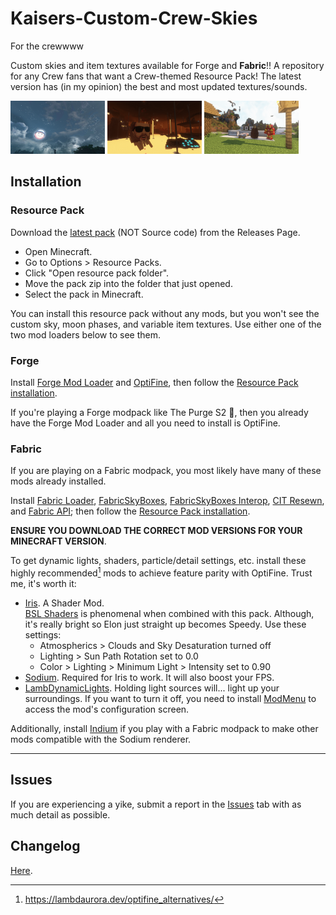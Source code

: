 # Kaisers-Custom-Crew-Skies
For the crewwww

Custom skies and item textures available for Forge and **Fabric**!! A repository for any Crew fans that want a Crew-themed Resource Pack! The latest version has (in my opinion) the best and most updated textures/sounds.

<img src="/.github/img/smiler_moon.webp" width=30% height=30% alt="Smiler Moon"> <img src="/.github/img/mrmegan_ghast.webp" width=30% height=30% alt="Mr. Megan Ghast"> <img src="/.github/img/item_showcase.webp" width=30% height=30% alt="Custom Texture Showcase">

## Installation

### Resource Pack
Download the [latest pack]() (NOT Source code) from the Releases Page.
- Open Minecraft.
- Go to Options > Resource Packs.
- Click "Open resource pack folder".
- Move the pack zip into the folder that just opened.
- Select the pack in Minecraft.

You can install this resource pack without any mods, but you won't see the custom sky, moon phases, and variable item textures. Use either one of the two mod loaders below to see them.

### Forge
Install [Forge Mod Loader](https://files.minecraftforge.net/net/minecraftforge/forge/) and [OptiFine](https://www.optifine.net/home), then follow the [Resource Pack installation](#resource-pack).

If you're playing a Forge modpack like The Purge S2 :eyes:, then you already have the Forge Mod Loader and all you need to install is OptiFine.


### Fabric

If you are playing on a Fabric modpack, you most likely have many of these mods already installed.

Install [Fabric Loader](https://fabricmc.net/), [FabricSkyBoxes](https://modrinth.com/mod/fabricskyboxes), [FabricSkyBoxes Interop](https://modrinth.com/mod/fabricskyboxes-interop), [CIT Resewn](https://modrinth.com/mod/cit-resewn), and [Fabric API](https://modrinth.com/mod/fabric-api); then follow the [Resource Pack installation](#resource-pack).

**ENSURE YOU DOWNLOAD THE CORRECT MOD VERSIONS FOR YOUR MINECRAFT VERSION**.

To get dynamic lights, shaders, particle/detail settings, etc. install these highly recommended[^lambdaurora] mods to achieve feature parity with OptiFine. Trust me, it's worth it:
- [Iris](https://modrinth.com/mod/iris). A Shader Mod.  
	[BSL Shaders](https://www.curseforge.com/minecraft/customization/bsl-shaders) is phenomenal when combined with this pack. Although, it's really bright so Elon just straight up becomes Speedy. Use these settings:
	- Atmospherics > Clouds and Sky Desaturation turned off
	- Lighting > Sun Path Rotation set to 0.0
	- Color > Lighting > Minimum Light > Intensity set to 0.90
- [Sodium](https://modrinth.com/mod/sodium). Required for Iris to work. It will also boost your FPS.
- [LambDynamicLights](https://modrinth.com/mod/lambdynamiclights). Holding light sources will... light up your surroundings. If you want to turn it off, you need to install [ModMenu](https://modrinth.com/mod/modmenu) to access the mod's configuration screen.

Additionally, install [Indium](https://modrinth.com/mod/indium) if you play with a Fabric modpack to make other mods compatible with the Sodium renderer.

---

## Issues
If you are experiencing a yike, submit a report in the [Issues]() tab with as much detail as possible.

## Changelog
[Here](/CHANGELOG.md).

 [^lambdaurora]: https://lambdaurora.dev/optifine_alternatives/
